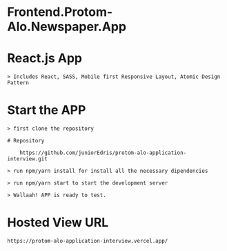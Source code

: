 # Frontend.Protom-Alo.Newspaper.App


# React.js App

    > Includes React, SASS, Mobile first Responsive Layout, Atomic Design Pattern

# Start the APP

    > first clone the repository
    
    # Repository
    
        https://github.com/juniorEdris/protom-alo-application-interview.git

    > run npm/yarn install for install all the necessary dipendencies
    
    > run npm/yarn start to start the development server

    > Wallaah! APP is ready to test.
    
 # Hosted View URL
 
    https://protom-alo-application-interview.vercel.app/
